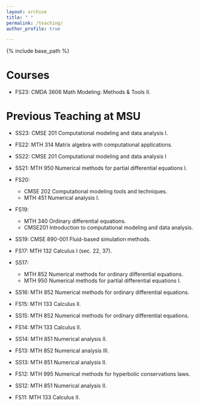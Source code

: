 ```yaml
---
layout: archive
title: " "
permalink: /teaching/
author_profile: true

---
```


{% include base_path %}

Courses
======
* FS23: CMDA 3606 Math Modeling: Methods & Tools II.




Previous Teaching at MSU
======
* SS23: CMSE 201 Computational modeling and data analysis I.
 
* FS22: MTH 314 Matrix algebra with computational applications.

* SS22: CMSE 201  Computational modeling and data analysis I   

* SS21: MTH 950 Numerical methods for partial differential equations I.    

* FS20: 
    - CMSE 202 Computational modeling tools and techniques.
    - MTH 451 Numerical analysis I.

* FS19: 
    - MTH 340 Ordinary differential equations. 
    - CMSE201 Introduction to computational modeling and data analysis.

* SS19: CMSE 890-001 Fluid-based simulation methods.

* FS17: MTH 132 Calculus I (sec. 22, 37).

* SS17:
    - MTH 852 Numerical methods for ordinary differential equations. 
    - MTH 950 Numerical methods for partial differential equations I.

* SS16: MTH 852 Numerical methods for ordinary differential equations.

* FS15: MTH 133 Calculus II.

* SS15: MTH 852 Numerical methods for ordinary differential equations.

* FS14: MTH 133 Calculus II.

* SS14: MTH 851 Numerical analysis II.

* FS13: MTH 852 Numerical analysis III.

* SS13: MTH 851 Numerical analysis II.

* FS12: MTH 995 Numerical methods for hyperbolic conservations laws.

* SS12: MTH 851 Numerical analysis II.

* FS11: MTH 133 Calculus II.
